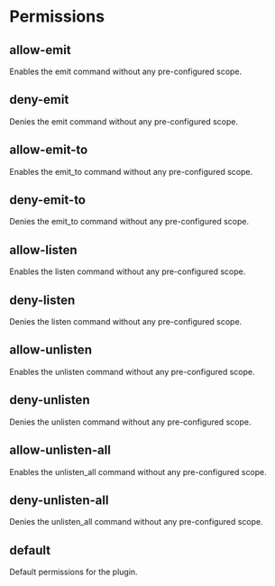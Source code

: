 # Permissions

## allow-emit

Enables the emit command without any pre-configured scope.

## deny-emit

Denies the emit command without any pre-configured scope.

## allow-emit-to

Enables the emit_to command without any pre-configured scope.

## deny-emit-to

Denies the emit_to command without any pre-configured scope.

## allow-listen

Enables the listen command without any pre-configured scope.

## deny-listen

Denies the listen command without any pre-configured scope.

## allow-unlisten

Enables the unlisten command without any pre-configured scope.

## deny-unlisten

Denies the unlisten command without any pre-configured scope.

## allow-unlisten-all

Enables the unlisten_all command without any pre-configured scope.

## deny-unlisten-all

Denies the unlisten_all command without any pre-configured scope.

## default

Default permissions for the plugin.

